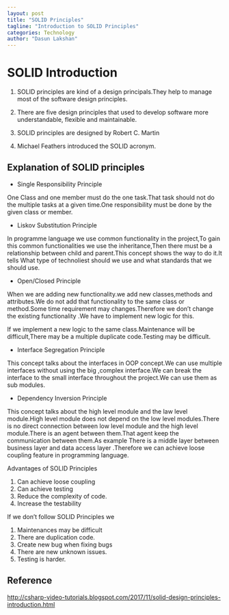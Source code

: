 ```yaml
---
layout: post
title: "SOLID Principles"
tagline: "Introduction to SOLID Principles"
categories: Technology
author: "Dasun Lakshan"
---
```



# SOLID Introduction

1. SOLID principles are kind of a design principals.They help to manage most of the
software design principles.

2. There are five design principles that used to develop software more understandable,
flexible and maintainable.

3. SOLID principles are designed by Robert C. Martin

4. Michael Feathers introduced the SOLID acronym.

## Explanation of SOLID principles

- Single Responsibility Principle

One Class and one member must do the one task.That task should not do the multiple tasks at a given time.One responsibility must be done by the given class or member.

- Liskov Substitution Principle

In programme language we use common functionality in the project,To gain this common functionalities we use the inheritance,Then there must be a relationship between child and parent.This concept shows the way to do it.It tells What type of technoliest should we use and what standards that we should use.

- Open/Closed Principle

When we are adding new functionality.we add new classes,methods and attributes.We do not
add that functionality to the same class or method.Some time requirement may changes.Therefore we don’t change the existing functionality .We have to implement new logic
for this.

If we implement a new logic to the same class.Maintenance will be difficult,There may be a multiple duplicate code.Testing may be difficult.

- Interface Segregation Principle

This concept talks about the interfaces in OOP concept.We can use multiple interfaces without
using the big ,complex interface.We can break the interface to the small interface throughout the project.We can use them as sub modules.

- Dependency Inversion Principle

This concept talks about the high level module and the law level module.High level module does
not depend on the low level modules.There is no direct connection between low level module
and the high level module.There is an agent between them.That agent keep the communication
between them.As example There is a middle layer between business layer and data access
layer .Therefore we can achieve loose coupling feature in programming language.

Advantages of SOLID Principles

1. Can achieve loose coupling
2. Can achieve testing
3. Reduce the complexity of code.
4. Increase the testability

If we don’t follow SOLID Principles we

1. Maintenances may be difficult
2. There are duplication code.
3. Create new bug when fixing bugs
4. There are new unknown issues.
5. Testing is harder.

## Reference

<http://csharp-video-tutorials.blogspot.com/2017/11/solid-design-principles-introduction.html>
